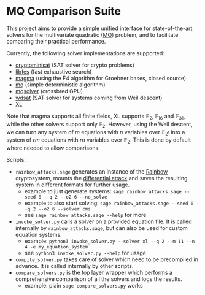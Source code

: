 # MQ Comparison Suite

This project aims to provide a simple unified interface for state-of-the-art solvers for the multivariate quadratic ([MQ](https://eprint.iacr.org/2005/393)) problem, and to facilitate comparing their practical performance.

Currently, the following solver implementations are supported:
* [cryptominisat](https://github.com/msoos/cryptominisat) (SAT solver for crypto problems)
* [libfes](https://github.com/cbouilla/libfes-lite) (fast exhaustive search)
* [magma](https://magma.maths.usyd.edu.au) (using the F4 algorithm for Groebner bases, closed source)
* [mq](https://gitlab.lip6.fr/almasty/mq) (simple deterministic algorithm)
* [mqsolver](https://github.com/kcning/mqsolver) (crossbred GPU)
* [wdsat](https://github.com/mtrimoska/WDSat) (SAT solver for systems coming from Weil descent)
* [XL](http://polycephaly.org/projects/xl)

Note that magma supports all finite fields, XL supports $\mathbb{F}_2, \mathbb{F}_{16}$ and $\mathbb{F}_{31}$, while the other solvers support only $\mathbb{F}_2$. However, using the Weil descent, we can turn any system of $m$ equations with $n$ variables over $\mathbb{F}_{2^r}$ into a system of $rm$ equations with $rn$ variables over $\mathbb{F}_2$. This is done by default where needed to allow comparisons.

Scripts:
* `rainbow_attacks.sage` generates an instance of the [Rainbow](https://www.pqcrainbow.org/) cryptosystem, mounts the [differential attack](https://eprint.iacr.org/2022/214) and saves the resulting system in different formats for further usage.
   * example to just generate systems: `sage rainbow_attacks.sage --seed 0 --q 2 --o2 6 --no_solve`
   * example to also start solving: `sage rainbow_attacks.sage --seed 0 --q 2 --o2 6 --solver cms`
   * see `sage rainbow_attacks.sage --help` for more
* `invoke_solver.py` calls a solver on a provided equation file. It is called internally by `rainbow_attacks.sage`, but can also be used for custom equation systems.
   * example: `python3 invoke_solver.py --solver xl --q 2 --m 11 --n 4 -e my_equation_system`
   * see `python3 invoke_solver.py --help` for usage
* `compile_solver.py` takes care of solver which need to be precompiled in advance. It is called internally by other scripts.
* `compare_solvers.py` is the top layer wrapper which performs a comprehensive comparison of all the solvers and logs the results.
    * example: plain `sage compare_solvers.py` works